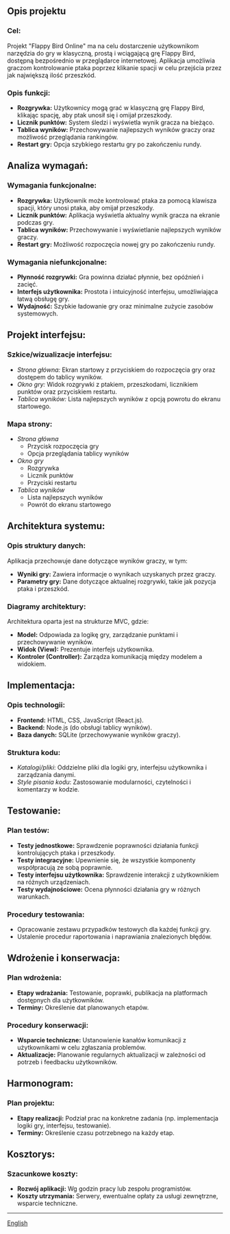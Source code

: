 ## Opis projektu

### Cel:

Projekt "Flappy Bird Online" ma na celu dostarczenie użytkownikom narzędzia do gry w klasyczną, prostą i wciągającą grę Flappy Bird, dostępną bezpośrednio w przeglądarce internetowej. Aplikacja umożliwia graczom kontrolowanie ptaka poprzez klikanie spacji w celu przejścia przez jak największą ilość przeszkód.

### Opis funkcji:

- **Rozgrywka:** Użytkownicy mogą grać w klasyczną grę Flappy Bird, klikając spację, aby ptak unosił się i omijał przeszkody.
- **Licznik punktów:** System śledzi i wyświetla wynik gracza na bieżąco.
- **Tablica wyników:** Przechowywanie najlepszych wyników graczy oraz możliwość przeglądania rankingów.
- **Restart gry:** Opcja szybkiego restartu gry po zakończeniu rundy.

## Analiza wymagań:

### Wymagania funkcjonalne:

- **Rozgrywka:** Użytkownik może kontrolować ptaka za pomocą klawisza spacji, który unosi ptaka, aby omijał przeszkody.
- **Licznik punktów:** Aplikacja wyświetla aktualny wynik gracza na ekranie podczas gry.
- **Tablica wyników:** Przechowywanie i wyświetlanie najlepszych wyników graczy.
- **Restart gry:** Możliwość rozpoczęcia nowej gry po zakończeniu rundy.

### Wymagania niefunkcjonalne:

- **Płynność rozgrywki:** Gra powinna działać płynnie, bez opóźnień i zacięć.
- **Interfejs użytkownika:** Prostota i intuicyjność interfejsu, umożliwiająca łatwą obsługę gry.
- **Wydajność:** Szybkie ładowanie gry oraz minimalne zużycie zasobów systemowych.

## Projekt interfejsu:

### Szkice/wizualizacje interfejsu:

- _Strona główna:_ Ekran startowy z przyciskiem do rozpoczęcia gry oraz dostępem do tablicy wyników.
- _Okno gry:_ Widok rozgrywki z ptakiem, przeszkodami, licznikiem punktów oraz przyciskiem restartu.
- _Tablica wyników:_ Lista najlepszych wyników z opcją powrotu do ekranu startowego.

### Mapa strony:

- _Strona główna_
  - Przycisk rozpoczęcia gry
  - Opcja przeglądania tablicy wyników
- _Okno gry_
  - Rozgrywka
  - Licznik punktów
  - Przyciski restartu
- _Tablica wyników_
  - Lista najlepszych wyników
  - Powrót do ekranu startowego

## Architektura systemu:

### Opis struktury danych:

Aplikacja przechowuje dane dotyczące wyników graczy, w tym:

- **Wyniki gry:** Zawiera informacje o wynikach uzyskanych przez graczy.
- **Parametry gry:** Dane dotyczące aktualnej rozgrywki, takie jak pozycja ptaka i przeszkód.

### Diagramy architektury:

Architektura oparta jest na strukturze MVC, gdzie:

- **Model:** Odpowiada za logikę gry, zarządzanie punktami i przechowywanie wyników.
- **Widok (View):** Prezentuje interfejs użytkownika.
- **Kontroler (Controller):** Zarządza komunikacją między modelem a widokiem.

## Implementacja:

### Opis technologii:

- **Frontend:** HTML, CSS, JavaScript (React.js).
- **Backend:** Node.js (do obsługi tablicy wyników).
- **Baza danych:** SQLite (przechowywanie wyników graczy).

### Struktura kodu:

- _Katalogi/pliki_: Oddzielne pliki dla logiki gry, interfejsu użytkownika i zarządzania danymi.
- _Style pisania kodu_: Zastosowanie modularności, czytelności i komentarzy w kodzie.

## Testowanie:

### Plan testów:

- **Testy jednostkowe:** Sprawdzenie poprawności działania funkcji kontrolujących ptaka i przeszkody.
- **Testy integracyjne:** Upewnienie się, że wszystkie komponenty współpracują ze sobą poprawnie.
- **Testy interfejsu użytkownika:** Sprawdzenie interakcji z użytkownikiem na różnych urządzeniach.
- **Testy wydajnościowe:** Ocena płynności działania gry w różnych warunkach.

### Procedury testowania:

- Opracowanie zestawu przypadków testowych dla każdej funkcji gry.
- Ustalenie procedur raportowania i naprawiania znalezionych błędów.

## Wdrożenie i konserwacja:

### Plan wdrożenia:

- **Etapy wdrażania:** Testowanie, poprawki, publikacja na platformach dostępnych dla użytkowników.
- **Terminy:** Określenie dat planowanych etapów.

### Procedury konserwacji:

- **Wsparcie techniczne:** Ustanowienie kanałów komunikacji z użytkownikami w celu zgłaszania problemów.
- **Aktualizacje:** Planowanie regularnych aktualizacji w zależności od potrzeb i feedbacku użytkowników.

## Harmonogram:

### Plan projektu:

- **Etapy realizacji:** Podział prac na konkretne zadania (np. implementacja logiki gry, interfejsu, testowanie).
- **Terminy:** Określenie czasu potrzebnego na każdy etap.

## Kosztorys:

### Szacunkowe koszty:

- **Rozwój aplikacji:** Wg godzin pracy lub zespołu programistów.
- **Koszty utrzymania:** Serwery, ewentualne opłaty za usługi zewnętrzne, wsparcie techniczne.

---

[English](/README.md)
